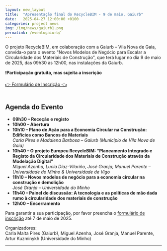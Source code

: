 ```yaml
---
layout: new_layout
title:  "Apresentação final do RecycleBIM - 9 de maio, Gaiurb"
date:   2025-04-27 12:00:00 +0100 
categories: project news
img: /img/news/gaiurb1.png
permalink: /eventogaiurb/
---
```


O projeto RecycleBIM, em colaboração com a Gaiurb – Vila Nova de Gaia, convida-o para o evento "Novos Modelos de Negócio para Escalar a Circularidade dos Materiais de Construção", que terá lugar no dia 9 de maio de 2025, das 09h30 às 12h00, nas instalações da Gaiurb.

 
❗️**Participação gratuita, mas sujeita a inscrição** 
<div class="d-grid gap-2 d-md-block py-3 py-md-3 py-md-0">
<a href="https://docs.google.com/forms/d/e/1FAIpQLSdj1LLfN3tBtwubsCxiSGBzQ-OuQX0zrWG6L1r-2WdNFRywbA/viewform" class="btn btn-success px-2 py-2 fs-5">👉 Formulário de Inscrição 👈</a>              
</div>
<br>

## Agenda do Evento

- **09h30 – Receção e registo**  
- **10h00 – Abertura**  
- **10h10 – Plano de Ação para a Economia Circular na Construção: Edifícios como Bancos de Materiais**  
  _Carla Pires e Madalena Barbosa – Gaiurb (Município de Vila Nova de Gaia)_  
- **10h40 – O projeto Europeu RecycleBIM: “Planeamento Integrado e Registo da Circularidade dos Materiais de Construção através da Modelação Digital”**  
  _Miguel Azenha, Lucía Díaz-Vilariño, José Granja, Manuel Parente – Universidade do Minho & Universidade de Vigo_  
- **11h10 – Novos modelos de negócio para a economia circular na construção e demolição**  
  _José Granja – Universidade do Minho_  
- **11h40 – Painel de discussão: A tecnologia e as políticas de mão dada rumo à circularidade dos materiais de construção**  
- **12h00 – Encerramento**  


Para garantir a sua participação, por favor preencha o <a href = "https://docs.google.com/forms/d/e/1FAIpQLSdj1LLfN3tBtwubsCxiSGBzQ-OuQX0zrWG6L1r-2WdNFRywbA/viewform?usp=header"> formulário de inscrição</a> até 7 de maio de 2025.

Organizadores:  
Carla Malta Pires (Gaiurb), Miguel Azenha, José Granja, Manuel Parente, Artur Kuzminykh (Universidade do Minho)



---



